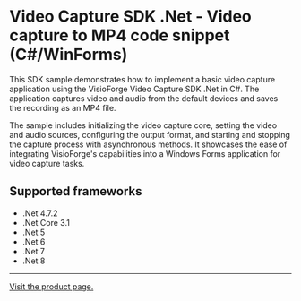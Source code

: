 ﻿# Video Capture SDK .Net - Video capture to MP4 code snippet (C#/WinForms)

This SDK sample demonstrates how to implement a basic video capture application using the VisioForge Video Capture SDK .Net in C#. The application captures video and audio from the default devices and saves the recording as an MP4 file.

The sample includes initializing the video capture core, setting the video and audio sources, configuring the output format, and starting and stopping the capture process with asynchronous methods. It showcases the ease of integrating VisioForge's capabilities into a Windows Forms application for video capture tasks.

## Supported frameworks

* .Net 4.7.2
* .Net Core 3.1
* .Net 5
* .Net 6
* .Net 7
* .Net 8

---

[Visit the product page.](https://www.visioforge.com/video-capture-sdk-net)
